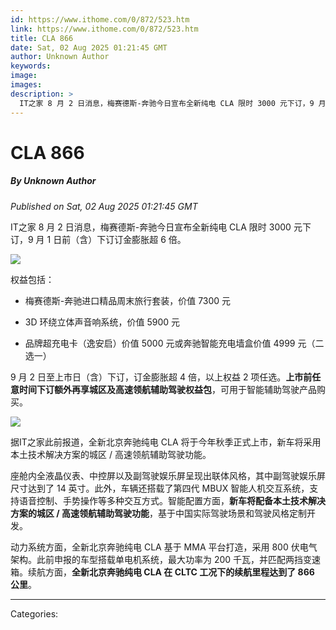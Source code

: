 ```yaml
---
id: https://www.ithome.com/0/872/523.htm
link: https://www.ithome.com/0/872/523.htm
title: CLA 866
date: Sat, 02 Aug 2025 01:21:45 GMT
author: Unknown Author
keywords: 
image: 
images: 
description: >
  IT之家 8 月 2 日消息，梅赛德斯-奔驰今日宣布全新纯电 CLA 限时 3000 元下订，9 月 1 日前（含）下订订金膨胀超 6 倍。权益包括：梅赛德斯-奔驰进口精品周末旅行套装，价值 7300 元3D 环绕立体声音响系统，价值 5900 元品牌超充电卡（逸安启）价值 5000 元或奔驰智能充电墙盒价值 4999 元（二选一）9 月 2 日至上市日（含）下订，订金膨胀超 4 倍，以上权益 2 项任选。上市前任意时间下订额外再享城区及高速领航辅助驾驶权益包，可用于智能辅助驾驶产品购买。据IT之家此前报道，全新北京奔驰纯电 CLA 将于今年秋季正式上市，新车将采用本土技术解决方案的城区 / 高速领航辅助驾驶功能。座舱内全液晶仪表、中控屏以及副驾驶娱乐屏呈现出联体风格，其中副驾驶娱乐屏尺寸达到了 14 英寸。此外，车辆还搭载了第四代 MBUX 智能人机交互系统，支持语音控制、手势操作等多种交互方式。智能配置方面，新车将配备本土技术解决方案的城区 / 高速领航辅助驾驶功能，基于中国实际驾驶场景和驾驶风格定制开发。动力系统方面，全新北京奔驰纯电 CLA 基于 MMA 平台打造，采用 800 伏电气架构。此前申报的车型搭载单电机系统，最大功率为 200 千瓦，并匹配两挡变速箱。续航方面，全新北京奔驰纯电 CLA 在
---
```

# CLA 866
##### By Unknown Author
_Published on Sat, 02 Aug 2025 01:21:45 GMT_

IT之家 8 月 2 日消息，梅赛德斯-奔驰今日宣布全新纯电 CLA 限时 3000 元下订，9 月 1 日前（含）下订订金膨胀超 6 倍。

![](https://img.ithome.com/newsuploadfiles/2025/8/9259dc17-8651-49e6-9478-426fd063aa5a.png?x-bce-process=image/format,f_auto)

权益包括：

-   梅赛德斯-奔驰进口精品周末旅行套装，价值 7300 元
    
-   3D 环绕立体声音响系统，价值 5900 元
    
-   品牌超充电卡（逸安启）价值 5000 元或奔驰智能充电墙盒价值 4999 元（二选一）
    

9 月 2 日至上市日（含）下订，订金膨胀超 4 倍，以上权益 2 项任选。**上市前任意时间下订额外再享城区及高速领航辅助驾驶权益包**，可用于智能辅助驾驶产品购买。

![](https://img.ithome.com/newsuploadfiles/2025/8/8f90fd90-47ce-41af-917b-43dfabda4e6c.png?x-bce-process=image/format,f_auto)

据IT之家此前报道，全新北京奔驰纯电 CLA 将于今年秋季正式上市，新车将采用本土技术解决方案的城区 / 高速领航辅助驾驶功能。

座舱内全液晶仪表、中控屏以及副驾驶娱乐屏呈现出联体风格，其中副驾驶娱乐屏尺寸达到了 14 英寸。此外，车辆还搭载了第四代 MBUX 智能人机交互系统，支持语音控制、手势操作等多种交互方式。智能配置方面，**新车将配备本土技术解决方案的城区 / 高速领航辅助驾驶功能**，基于中国实际驾驶场景和驾驶风格定制开发。

动力系统方面，全新北京奔驰纯电 CLA 基于 MMA 平台打造，采用 800 伏电气架构。此前申报的车型搭载单电机系统，最大功率为 200 千瓦，并匹配两挡变速箱。续航方面，**全新北京奔驰纯电 CLA 在 CLTC 工况下的续航里程达到了 866 公里**。

---
Categories: 